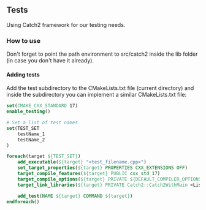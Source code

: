## Tests

Using Catch2 framework for our testing needs.

### How to use

Don't forget to point the path environment to src/catch2 inside the lib folder (in case you don't have it already).

#### Adding tests

Add the test subdirectory to the CMakeLists.txt file (current directory) and inside the subdirectory you can implement a similar CMakeLists.txt file:

```CMake
set(CMAKE_CXX_STANDARD 17)
enable_testing()

# Set a list of test names
set(TEST_SET 
	testName_1
    testName_2
)

foreach(target ${TEST_SET})
    add_executable(${target} "<test_filename.cpp>")
	set_target_properties(${target} PROPERTIES CXX_EXTENSIONS OFF)
    target_compile_features(${target} PUBLIC cxx_std_17)
    target_compile_options(${target} PRIVATE ${DEFAULT_COMPILER_OPTIONS_AND_WARNINGS})
    target_link_libraries(${target} PRIVATE Catch2::Catch2WithMain <List_Needed_Libraries_Here>)

    add_test(NAME ${target} COMMAND ${target})
endforeach()
```